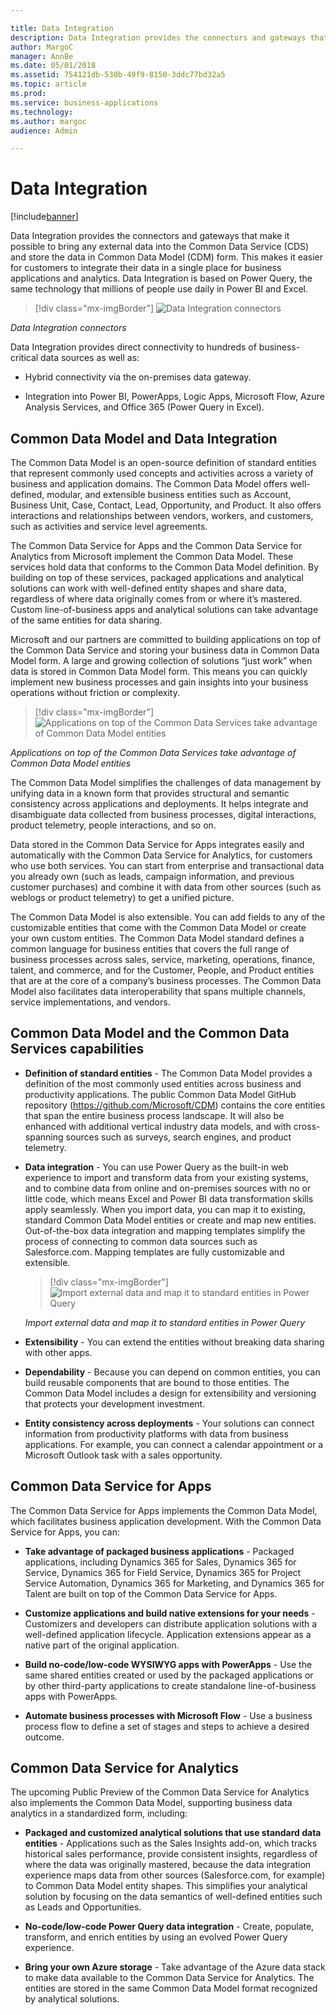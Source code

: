 ```yaml
---

title: Data Integration
description: Data Integration provides the connectors and gateways that make it possible to bring any external data into the Common Data Service (CDS) and store the data in Common Data Model (CDM) form.
author: MargoC
manager: AnnBe
ms.date: 05/01/2018
ms.assetid: 754121db-530b-49f9-8150-3ddc77bd32a5
ms.topic: article
ms.prod: 
ms.service: business-applications
ms.technology: 
ms.author: margoc
audience: Admin

---
```


# Data Integration

[!include[banner](../../includes/banner.md)]

Data Integration provides the connectors and gateways that make it possible to
bring any external data into the Common Data Service (CDS) and store the data in
Common Data Model (CDM) form. This makes it easier for customers to integrate
their data in a single place for business applications and analytics. Data
Integration is based on Power Query, the same technology that millions of people
use daily in Power BI and Excel.

> [!div class="mx-imgBorder"] 
> ![Data Integration connectors](media/data-integration-1.png "Data Integration connectors")

*Data Integration connectors*

Data Integration provides direct connectivity to hundreds of business-critical
data sources as well as:

-   Hybrid connectivity via the on-premises data gateway.

-   Integration into Power BI, PowerApps, Logic Apps, Microsoft Flow, Azure
    Analysis Services, and Office 365 (Power Query in Excel).

## Common Data Model and Data Integration

The Common Data Model is an open-source definition of standard entities that
represent commonly used concepts and activities across a variety of business and
application domains. The Common Data Model offers well-defined, modular, and
extensible business entities such as Account, Business Unit, Case, Contact,
Lead, Opportunity, and Product. It also offers interactions and relationships
between vendors, workers, and customers, such as activities and service level
agreements.

The Common Data Service for Apps and the Common Data Service for Analytics from
Microsoft implement the Common Data Model. These services hold data that
conforms to the Common Data Model definition. By building on top of these
services, packaged applications and analytical solutions can work with
well-defined entity shapes and share data, regardless of where data originally
comes from or where it’s mastered. Custom line-of-business apps and analytical
solutions can take advantage of the same entities for data sharing.

Microsoft and our partners are committed to building applications on top of the
Common Data Service and storing your business data in Common Data Model form. A
large and growing collection of solutions “just work” when data is stored in
Common Data Model form. This means you can quickly implement new business
processes and gain insights into your business operations without friction or
complexity.

> [!div class="mx-imgBorder"] 
> ![Applications on top of the Common Data Services take advantage of Common Data Model entities](media/common-data-model-data-integration-1.png "Applications on top of the Common Data Services take advantage of Common Data Model entities")

*Applications on top of the Common Data Services take advantage of Common Data
Model entities*

The Common Data Model simplifies the challenges of data management by unifying
data in a known form that provides structural and semantic consistency across
applications and deployments. It helps integrate and disambiguate data collected
from business processes, digital interactions, product telemetry, people
interactions, and so on.

Data stored in the Common Data Service for Apps integrates easily and
automatically with the Common Data Service for Analytics, for customers who use
both services. You can start from enterprise and transactional data you already
own (such as leads, campaign information, and previous customer purchases) and
combine it with data from other sources (such as weblogs or product telemetry)
to get a unified picture.

The Common Data Model is also extensible. You can add fields to any of the
customizable entities that come with the Common Data Model or create your own
custom entities. The Common Data Model standard defines a common language for
business entities that covers the full range of business processes across sales,
service, marketing, operations, finance, talent, and commerce, and for the
Customer, People, and Product entities that are at the core of a company’s
business processes. The Common Data Model also facilitates data interoperability
that spans multiple channels, service implementations, and vendors.

## Common Data Model and the Common Data Services capabilities

-   **Definition of standard entities** - The Common Data Model provides a
    definition of the most commonly used entities across business and
    productivity applications. The public Common Data Model GitHub repository
    (<https://github.com/Microsoft/CDM>) contains the core entities that span
    the entire business process landscape. It will also be enhanced with
    additional vertical industry data models, and with cross-spanning sources
    such as surveys, search engines, and product telemetry.
-   **Data integration** - You can use Power Query as the built-in web experience
    to import and transform data from your existing systems, and to combine data
    from online and on-premises sources with no or little code, which means
    Excel and Power BI data transformation skills apply seamlessly. When you
    import data, you can map it to existing, standard Common Data Model entities
    or create and map new entities. Out-of-the-box data integration and mapping
    templates simplify the process of connecting to common data sources such as
    Salesforce.com. Mapping templates are fully customizable and extensible.

    > [!div class="mx-imgBorder"] 
    > ![Import external data and map it to standard entities in Power Query](media/common-data-model-data-integration-2.PNG "Import external data and map it to standard entities in Power Query")

    *Import external data and map it to standard entities in Power Query*

-   **Extensibility** - You can extend the entities without breaking data sharing
    with other apps.

-   **Dependability** - Because you can depend on common entities, you can build
    reusable components that are bound to those entities. The Common Data Model
    includes a design for extensibility and versioning that protects your
    development investment.

-   **Entity consistency across deployments** - Your solutions can connect
    information from productivity platforms with data from business
    applications. For example, you can connect a calendar appointment or a
    Microsoft Outlook task with a sales opportunity.

## Common Data Service for Apps
The Common Data Service for Apps implements the Common Data Model, which
facilitates business application development. With the Common Data Service for
Apps, you can:

-   **Take advantage of packaged business applications** - Packaged applications,
    including Dynamics 365 for Sales, Dynamics 365 for Service, Dynamics 365 for
    Field Service, Dynamics 365 for Project Service Automation, Dynamics 365 for
    Marketing, and Dynamics 365 for Talent are built on top of the Common Data
    Service for Apps.

-   **Customize applications and build native extensions for your needs** - 
    Customizers and developers can distribute application solutions with a
    well-defined application lifecycle. Application extensions appear as a
    native part of the original application.

-   **Build no-code/low-code WYSIWYG apps with PowerApps** - Use the same shared
    entities created or used by the packaged applications or by other
    third-party applications to create standalone line-of-business apps with
    PowerApps.

-   **Automate business processes with Microsoft Flow** - Use a business process
    flow to define a set of stages and steps to achieve a desired outcome.

## Common Data Service for Analytics

The upcoming Public Preview of the Common Data Service for Analytics also
implements the Common Data Model, supporting business data analytics in a
standardized form, including:

-   **Packaged and customized analytical solutions that use standard data
    entities** -  Applications such as the Sales Insights add-on, which tracks
    historical sales performance, provide consistent insights, regardless of
    where the data was originally mastered, because the data integration
    experience maps data from other sources (Salesforce.com, for example) to
    Common Data Model entity shapes. This simplifies your analytical solution by
    focusing on the data semantics of well-defined entities such as Leads and
    Opportunities.

-   **No-code/low-code Power Query data integration** - Create, populate,
    transform, and enrich entities by using an evolved Power Query experience.

-   **Bring your own Azure storage** - Take advantage of the Azure data stack to
    make data available to the Common Data Service for Analytics. The entities
    are stored in the same Common Data Model format recognized by analytical
    solutions.
